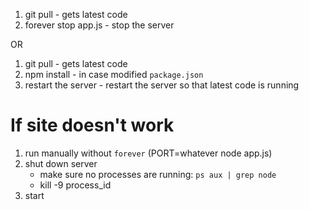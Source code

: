 1. git pull - gets latest code
2. forever stop app.js - stop the server

OR

1. git pull - gets latest code
2. npm install - in case modified `package.json`
3. restart the server - restart the server so that latest code is running

# If site doesn't work

1. run manually without `forever` (PORT=whatever node app.js)
2. shut down server
    - make sure no processes are running: `ps aux | grep node`
    - kill -9 process_id
3. start
